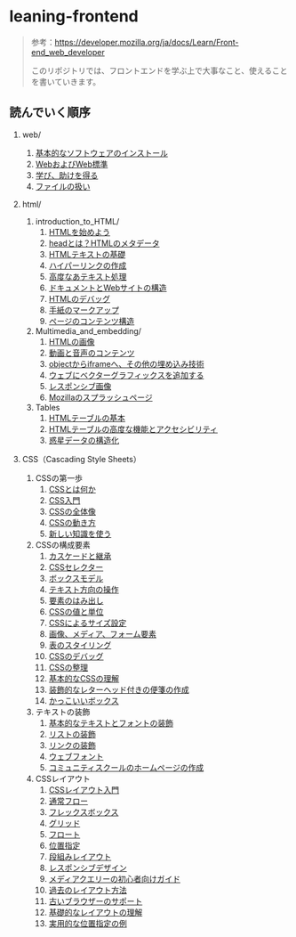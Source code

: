 # leaning-frontend

> 参考：https://developer.mozilla.org/ja/docs/Learn/Front-end_web_developer
>
> このリポジトリでは、フロントエンドを学ぶ上で大事なこと、使えることを書いていきます。

## 読んでいく順序

1. web/

   1. [基本的なソフトウェアのインストール](https://github.com/ittoku703/leaning-frontend/blob/main/web/installing_basic_software.md)
   2. [WebおよびWeb標準](https://github.com/ittoku703/leaning-frontend/blob/main/web/the_web_and_web_standards.md)
   3. [学び、助けを得る](https://github.com/ittoku703/leaning-frontend/blob/main/web/learning_and_getting_help.md)
   3. [ファイルの扱い](https://github.com/ittoku703/leaning-frontend/blob/main/web/dealing_with_files.md)
2. html/
   1. introduction_to_HTML/
      1. [HTMLを始めよう](https://github.com/ittoku703/leaning-frontend/blob/main/html/Introduction_to_HTML/getting_started.md)
      2. [headとは？HTMLのメタデータ](https://github.com/ittoku703/leaning-frontend/blob/main/html/Introduction_to_HTML/the_head_metadata_in_html.md)
      3. [HTMLテキストの基礎](https://github.com/ittoku703/leaning-frontend/blob/main/html/Introduction_to_HTML/HTML_text_fundamentals.md)
      4. [ハイパーリンクの作成](https://github.com/ittoku703/leaning-frontend/blob/main/html/Introduction_to_HTML/creating_hyperlinks.md)
      5. [高度なあテキスト処理](https://github.com/ittoku703/leaning-frontend/blob/main/html/Introduction_to_HTML/advanced_text_fomatting.md)
      6. [ドキュメントとWebサイトの構造](https://github.com/ittoku703/leaning-frontend/blob/main/html/Introduction_to_HTML/document_and_website_structure.md)
      7. [HTMLのデバッグ](https://github.com/ittoku703/leaning-frontend/blob/main/html/Introduction_to_HTML/debugging_html.md)
      8. [手紙のマークアップ](https://github.com/ittoku703/leaning-frontend/blob/main/html/Introduction_to_HTML/markup_letter.html)
      9. [ページのコンテンツ構造](https://github.com/ittoku703/leaning-frontend/tree/main/html/Introduction_to_HTML/structuring_a_page_of_content)
   2. Multimedia_and_embedding/
      1. [HTMLの画像](https://github.com/ittoku703/leaning-frontend/blob/main/html/Multimedia_and_embedding/images_in_HTML.md)
      2. [動画と音声のコンテンツ](https://github.com/ittoku703/leaning-frontend/blob/main/html/Multimedia_and_embedding/video_and_audio_content.md)
      3. [objectからiframeへ、その他の埋め込み技術](https://github.com/ittoku703/leaning-frontend/blob/main/html/Multimedia_and_embedding/other_embedding_technologies.md)
      4. [ウェブにベクターグラフィックスを追加する](https://github.com/ittoku703/leaning-frontend/blob/main/html/Multimedia_and_embedding/adding_vector_graphics_to_the_web.md)
      5. [レスポンシブ画像](https://github.com/ittoku703/leaning-frontend/blob/main/html/Multimedia_and_embedding/responsive_images.md)
      6. [Mozillaのスプラッシュページ](https://github.com/ittoku703/leaning-frontend/blob/main/html/Multimedia_and_embedding/mozilla_splash_page/)
   3. Tables
      1. [HTMLテーブルの基本](https://github.com/ittoku703/leaning-frontend/blob/main/html/Tables/basics.md)
      2. [HTMLテーブルの高度な機能とアクセシビリティ](https://github.com/ittoku703/leaning-frontend/blob/main/html/Tables/advanced.md)
      3. [惑星データの構造化](https://github.com/ittoku703/leaning-frontend/blob/main/html/Tables/structuring_planet_data/)
2. CSS（Cascading Style Sheets）
   1. CSSの第一歩
      1. [CSSとは何か](https://github.com/ittoku703/leaning-frontend/blob/main/css/First_steps/what_is_css.md)
      2. [CSS入門](https://github.com/ittoku703/leaning-frontend/blob/main/css/First_steps/getting_started.md)
      3. [CSSの全体像](https://github.com/ittoku703/leaning-frontend/blob/main/css/First_steps/how_css_is_structured.md)
      4. [CSSの動き方](https://github.com/ittoku703/leaning-frontend/blob/main/css/First_steps/how_css_works.md)
      5. [新しい知識を使う](https://github.com/ittoku703/leaning-frontend/blob/main/css/First_steps/styling_a_biography_page/)
   2. CSSの構成要素
      1. [カスケードと継承](https://github.com/ittoku703/leaning-frontend/blob/main/css/Building_blocks/cascade_and_inheritance.md)
      2. [CSSセレクター](https://github.com/ittoku703/leaning-frontend/blob/main/css/Building_blocks/selectors.md)
      3. [ボックスモデル](https://github.com/ittoku703/leaning-frontend/blob/main/css/Building_blocks/the_box_model.md)
      4. [テキスト方向の操作](https://github.com/ittoku703/leaning-frontend/blob/main/css/Building_blocks/handling_different_text_directions.md)
      5. [要素のはみ出し](https://github.com/ittoku703/leaning-frontend/blob/main/css/Building_blocks/overflowing_content.md)
      6. [CSSの値と単位](https://github.com/ittoku703/leaning-frontend/blob/main/css/Building_blocks/values_and_units.md)
      7. [CSSによるサイズ設定](https://github.com/ittoku703/leaning-frontend/blob/main/css/Building_blocks/sizing_items_in_css.md)
      8. [画像、メディア、フォーム要素](https://github.com/ittoku703/leaning-frontend/blob/main/css/Building_blocks/images_media_form_elements.md)
      9. [表のスタイリング](https://github.com/ittoku703/leaning-frontend/blob/main/css/Building_blocks/styling_tables.md)
      10. [CSSのデバッグ](https://github.com/ittoku703/leaning-frontend/blob/main/css/Building_blocks/debugging_css.md)
      11. [CSSの整理](https://github.com/ittoku703/leaning-frontend/blob/main/css/Building_blocks/organizing.md)
      12. [基本的なCSSの理解](https://github.com/ittoku703/leaning-frontend/blob/main/css/Building_blocks/Fundamental_CSS_comprehension/)
      13. [装飾的なレターヘッド付きの便箋の作成](https://github.com/ittoku703/leaning-frontend/blob/main/css/Building_blocks/Creating_fancy_letterheaded_paper/)
      14. [かっこいいボックス](https://github.com/ittoku703/leaning-frontend/blob/main/css/Building_blocks/A_cool_looking_box/)
   3. テキストの装飾
      1. [基本的なテキストとフォントの装飾](https://github.com/ittoku703/leaning-frontend/blob/main/css/Styling_text/fundamentals.md)
      2. [リストの装飾](https://github.com/ittoku703/leaning-frontend/blob/main/css/Styling_text/styling_lists.md)
      3. [リンクの装飾](https://github.com/ittoku703/leaning-frontend/blob/main/css/Styling_text/styling_links.md)
      4. [ウェブフォント](https://github.com/ittoku703/leaning-frontend/blob/main/css/Styling_text/web_fonts.md)
      5. [コミュニティスクールのホームページの作成](https://github.com/ittoku703/leaning-frontend/blob/main/css/Styling_text/Typesetting_a_homepage/)
   4. CSSレイアウト
      1. [CSSレイアウト入門](https://github.com/ittoku703/leaning-frontend/blob/main/css/CSS_layout/introduction.md)
      2. [通常フロー](https://github.com/ittoku703/leaning-frontend/blob/main/css/CSS_layout/normal_flow.md)
      3. [フレックスボックス](https://github.com/ittoku703/leaning-frontend/blob/main/css/CSS_layout/flexbox.md)
      4. [グリッド](https://github.com/ittoku703/leaning-frontend/blob/main/css/CSS_layout/grids.md)
      5. [フロート](https://github.com/ittoku703/leaning-frontend/blob/main/css/CSS_layout/floats.md)
      6. [位置指定](https://github.com/ittoku703/leaning-frontend/blob/main/css/CSS_layout/positioning.md)
      7. [段組みレイアウト](https://github.com/ittoku703/leaning-frontend/blob/main/css/CSS_layout/multiple-column_layout.md)
      8. [レスポンシブデザイン](https://github.com/ittoku703/leaning-frontend/blob/main/css/CSS_layout/responsive_design.md)
      9. [メディアクエリーの初心者向けガイド](https://github.com/ittoku703/leaning-frontend/blob/main/css/CSS_layout/media_queries.md)
      10. [過去のレイアウト方法](https://github.com/ittoku703/leaning-frontend/blob/main/css/CSS_layout/legacy_layout_methods.md)
      11. [古いブラウザーのサポート](https://github.com/ittoku703/leaning-frontend/blob/main/css/CSS_layout/supporting_older_browsers.md)
      12. [基礎的なレイアウトの理解](https://github.com/ittoku703/leaning-frontend/blob/main/css/CSS_layout/Fundamental_Layout_Comprehension/)
      13. [実用的な位置指定の例](https://github.com/ittoku703/leaning-frontend/blob/main/css/CSS_layout/Practical_positioning_examples/)
